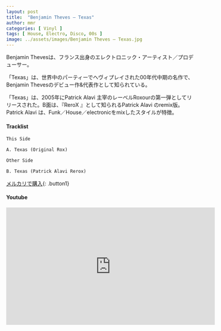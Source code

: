```yaml
---
layout: post
title:  "Benjamin Theves – Texas"
author: mmr
categories: [ Vinyl ]
tags: [ House, Electro, Disco, 00s ]
image: ../assets/images/Benjamin Theves – Texas.jpg
---
```


Benjamin Thevesは、フランス出身のエレクトロニック・アーティスト／プロデューサー。

「Texas」は、世界中のパーティーでヘヴィプレイされた00年代中期の名作で、Benjamin Thevesのデビュー作&代表作として知られている。

「Texas」は、2005年にPatrick Alavi 主宰のレーベルRoxourの第一弾としてリリースされた。B面は、『ReroX 』として知られるPatrick Alavi のremix版。Patrick Alavi は、Funk／House／electronicをmixしたスタイルが特徴。


#### Tracklist
```md
This Side

A. Texas (Original Rox)

Other Side

B. Texas (Patrick Alavi Rerox)
```

[メルカリで購入](https://jp.mercari.com/item/m37264590127?afid=6142608987){: .button1}

#### Youtube
<iframe width="560" height="315" src="https://www.youtube.com/embed/7Ugvwjgl1FM?si=KnNa1x33ybDtd0Ej" title="YouTube video player" frameborder="0" allow="accelerometer; autoplay; clipboard-write; encrypted-media; gyroscope; picture-in-picture; web-share" referrerpolicy="strict-origin-when-cross-origin" allowfullscreen></iframe>